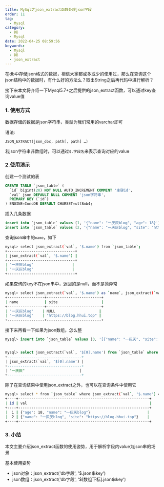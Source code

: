 ```yaml
---
title: MySql之json_extract函数处理json字段
order: 11
tag:
  - Mysql
category:
  - DB
  - Mysql
date: 2022-04-25 08:59:56
keywords:
  - Mysql
  - DB
  - json_extract
---
```


在db中存储json格式的数据，相信大家都或多或少的使用过，那么在查询这个json结构中的数据时，有什么好的方法么？取出String之后再代码中进行解析？

接下来本文将介绍一下Mysql5.7+之后提供的json_extract函数，可以通过key查询value值

<!-- more -->

### 1. 使用方式

数据存储的数据是json字符串，类型为我们常用的varchar即可

语法:

```
JSON_EXTRACT(json_doc, path[, path] …)
```

若json字符串非数组时，可以通过`$.字段名`来表示查询对应的value

### 2.使用演示

创建一个测试的表

```sql
CREATE TABLE `json_table` (
  `id` bigint(20) NOT NULL AUTO_INCREMENT COMMENT '主键id',
  `val` json DEFAULT NULL COMMENT 'json字符串',
  PRIMARY KEY (`id`)
) ENGINE=InnoDB DEFAULT CHARSET=utf8mb4;
```

插入几条数据

```sql
insert into `json_table` values (1, '{"name": "一灰灰blog", "age": 18}');
insert into `json_table` values (2, '{"name": "一灰灰blog", "site": "https://blog.hhui.top"}');
```

查询json串中的`name`，如下

```bash
mysql> select json_extract(`val`, '$.name') from `json_table`;
+-------------------------------+
| json_extract(`val`, '$.name') |
+-------------------------------+
| "一灰灰blog"                  |
| "一灰灰blog"                  |
+-------------------------------+
```

如果查询的key不在json串中，返回的是null，而不是抛异常

```bash
mysql> select json_extract(`val`, '$.name') as `name`, json_extract(`val`, '$.site') as `site` from `json_table`;
+-----------------+-------------------------+
| name            | site                    |
+-----------------+-------------------------+
| "一灰灰blog"    | NULL                    |
| "一灰灰blog"    | "https://blog.hhui.top" |
+-----------------+-------------------------+
```

接下来再看一下如果为json数组，怎么整

```sql
mysql> insert into `json_table` values (3, '[{"name": "一灰灰", "site": "https://spring.hhui.top"}]');


mysql> select json_extract(`val`, '$[0].name') from `json_table` where id = 3;
+----------------------------------+
| json_extract(`val`, '$[0].name') |
+----------------------------------+
| "一灰灰"                         |
+----------------------------------+
```

除了在查询结果中使用json_extract之外，也可以在查询条件中使用它

```bash
mysql> select * from `json_table` where json_extract(`val`, '$.name') = '一灰灰blog';
+----+------------------------------------------------------------+
| id | val                                                        |
+----+------------------------------------------------------------+
|  1 | {"age": 18, "name": "一灰灰blog"}                          |
|  2 | {"name": "一灰灰blog", "site": "https://blog.hhui.top"}    |
+----+------------------------------------------------------------+
```

### 3. 小结

本文主要介绍json_extract函数的使用姿势，用于解析字段内value为json串的场景

基本使用姿势

- json对象：json_extract('db字段',   '$.json串key')
- json数组：json_extract('db字段',   '$[数组下标].json串key')
